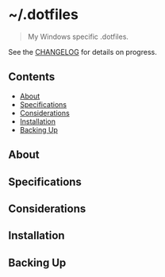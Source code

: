 # ~/.dotfiles

> My Windows specific .dotfiles.

See the [CHANGELOG](CHANGELOG.md) for details on progress.

## Contents

<!-- START doctoc generated TOC please keep comment here to allow auto update -->
<!-- DON'T EDIT THIS SECTION, INSTEAD RE-RUN doctoc TO UPDATE -->

- [About](#about)
- [Specifications](#specifications)
- [Considerations](#considerations)
- [Installation](#installation)
- [Backing Up](#backing-up)

<!-- END doctoc generated TOC please keep comment here to allow auto update -->

## About

## Specifications

## Considerations

## Installation

## Backing Up

